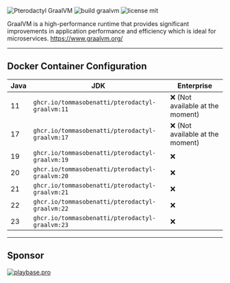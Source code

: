 ![Pterodactyl GraalVM](https://user-images.githubusercontent.com/18230443/209179431-6adf6e6c-09fd-4501-b420-90c5b1dd09e1.jpg)
![build graalvm](https://github.com/tommasobenatti/pterodactyl-graalvm/actions/workflows/docker-image.yml/badge.svg)
![license mit](https://img.shields.io/badge/license-MIT-green)

GraalVM is a high-performance runtime that provides significant improvements in application performance and efficiency which is ideal for microservices. https://www.graalvm.org/

___

## Docker Container Configuration

| Java | JDK                                        	 | Enterprise                               	 |
|------|-------------------------------------------------|-----------------------------------------------|
| 11   | `ghcr.io/tommasobenatti/pterodactyl-graalvm:11` | ❌ (Not available at the moment)             |
| 17   | `ghcr.io/tommasobenatti/pterodactyl-graalvm:17` | ❌ (Not available at the moment)             |
| 19   | `ghcr.io/tommasobenatti/pterodactyl-graalvm:19` | ❌                                           |
| 20   | `ghcr.io/tommasobenatti/pterodactyl-graalvm:20` | ❌                                           |
| 21   | `ghcr.io/tommasobenatti/pterodactyl-graalvm:21` | ❌                                           |
| 22   | `ghcr.io/tommasobenatti/pterodactyl-graalvm:22` | ❌                                           |
| 23   | `ghcr.io/tommasobenatti/pterodactyl-graalvm:23` | ❌                                           |

___

## Sponsor

[![playbase.pro](https://playbase.pro/storage/branding/banner.jpg)](https://playbase.pro/en)
